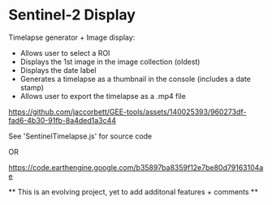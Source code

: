 # Sentinel-2 Display

Timelapse generator + Image display:

- Allows user to select a ROI
- Displays the 1st image in the image collection (oldest)
- Displays the date label
- Generates a timelapse as a thumbnail in the console (includes a date stamp)
- Allows user to export the timelapse as a .mp4 file



https://github.com/jaccorbett/GEE-tools/assets/140025393/960273df-fad6-4b30-91fb-8a4ded1a3c44



See 'SentinelTimelapse.js' for source code

OR

https://code.earthengine.google.com/b35897ba8359f12e7be80d79163104ae

** This is an evolving project, yet to add additonal features + comments **
